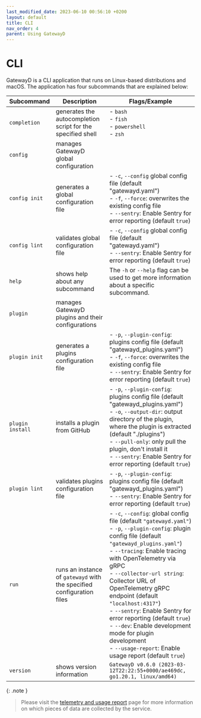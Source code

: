 ```yaml
---
last_modified_date: 2023-06-10 00:56:10 +0200
layout: default
title: CLI
nav_order: 4
parent: Using GatewayD
---
```


# CLI

GatewayD is a CLI application that runs on Linux-based distributions and macOS. The application has four subcommands that are explained below:

| Subcommand       | Description                                                           | Flags/Example                                                                                                                                                                                                                                                                                                                                                                                                                                                                                                                    |
| ---------------- | --------------------------------------------------------------------- | -------------------------------------------------------------------------------------------------------------------------------------------------------------------------------------------------------------------------------------------------------------------------------------------------------------------------------------------------------------------------------------------------------------------------------------------------------------------------------------------------------------------------------- |
| `completion`     | generates the autocompletion script for the specified shell           | - `bash`<br/>- `fish`<br/>- `powershell`<br/>- `zsh`                                                                                                                                                                                                                                                                                                                                                                                                                                                                             |
| `config`         | manages GatewayD global configuration                                 |                                                                                                                                                                                                                                                                                                                                                                                                                                                                                                                                  |
| `config init`    | generates a global configuration file                                 | - `-c`, `--config` global config file (default "gatewayd.yaml")<br/>- `-f`, `--force`: overwrites the existing config file<br/>- `--sentry`: Enable Sentry for error reporting (default `true`)                                                                                                                                                                                                                                                                                                                                  |
| `config lint`    | validates global configuration file                                   | - `-c`, `--config` global config file (default "gatewayd.yaml") <br/>- `--sentry`: Enable Sentry for error reporting (default `true`)                                                                                                                                                                                                                                                                                                                                                                                            |
| `help`           | shows help about any subcommand                                       | The `-h` or `--help` flag can be used to get more information about a specific subcommand.                                                                                                                                                                                                                                                                                                                                                                                                                                       |
| `plugin`         | manages GatewayD plugins and their configurations                     |                                                                                                                                                                                                                                                                                                                                                                                                                                                                                                                                  |
| `plugin init`    | generates a plugins configuration file                                | - `-p`, `--plugin-config`: plugins config file (default "gatewayd_plugins.yaml")<br/>- `-f`, `--force`: overwrites the existing config file<br/>- `--sentry`: Enable Sentry for error reporting (default `true`)                                                                                                                                                                                                                                                                                                                 |
| `plugin install` | installs a plugin from GitHub                                         | - `-p`, `--plugin-config`: plugins config file (default "gatewayd_plugins.yaml")<br/>- `-o`, `--output-dir`: output directory of the plugin, where the plugin is extracted (default "./plugins")<br/>- `--pull-only`: only pull the plugin, don't install it<br/>- `--sentry`: Enable Sentry for error reporting (default `true`)                                                                                                                                                                                                |
| `plugin lint`    | validates plugins configuration file                                  | - `-p`, `--plugin-config`: plugins config file (default "gatewayd_plugins.yaml")<br/>- `--sentry`: Enable Sentry for error reporting (default `true`)                                                                                                                                                                                                                                                                                                                                                                            |
| `run`            | runs an instance of `gatewayd` with the specified configuration files | - `-c`, `--config`: global config file (default `"gatewayd.yaml"`)<br/>- `-p`, `--plugin-config`: plugin config file (default `"gatewayd_plugins.yaml"`)<br/>- `--tracing`: Enable tracing with OpenTelemetry via gRPC<br/>- `--collector-url string`: Collector URL of OpenTelemetry gRPC endpoint (default `"localhost:4317"`)<br/>- `--sentry`: Enable Sentry for error reporting (default `true`)<br/>- `--dev`: Enable development mode for plugin development<br/>- `--usage-report`: Enable usage report (default `true`) |
| `version`        | shows version information                                             | `GatewayD v0.6.0 (2023-03-12T22:22:55+0000/ae469dc, go1.20.1, linux/amd64)`                                                                                                                                                                                                                                                                                                                                                                                                                                                      |

{: .note }
> Please visit the [telemetry and usage report](../miscellaneous/telemetry-and-usage-report) page for more information on which pieces of data are collected by the service.
